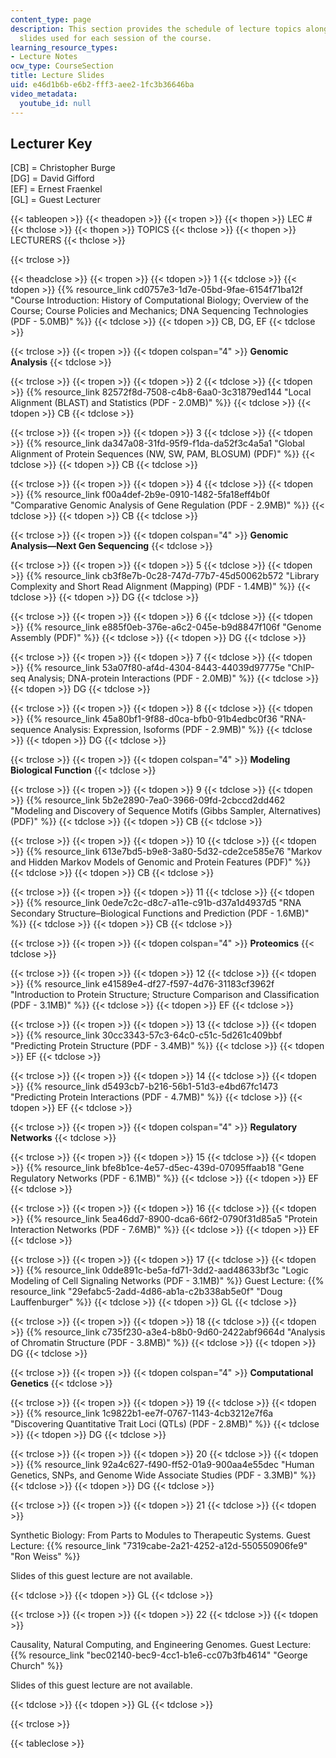 ```yaml
---
content_type: page
description: This section provides the schedule of lecture topics along with the lecture
  slides used for each session of the course.
learning_resource_types:
- Lecture Notes
ocw_type: CourseSection
title: Lecture Slides
uid: e46d1b6b-e6b2-fff3-aee2-1fc3b36646ba
video_metadata:
  youtube_id: null
---
```


Lecturer Key
------------

\[CB\] = Christopher Burge  
\[DG\] = David Gifford  
\[EF\] = Ernest Fraenkel  
\[GL\] = Guest Lecturer

{{< tableopen >}}
{{< theadopen >}}
{{< tropen >}}
{{< thopen >}}
LEC #
{{< thclose >}}
{{< thopen >}}
TOPICS
{{< thclose >}}
{{< thopen >}}
LECTURERS
{{< thclose >}}

{{< trclose >}}

{{< theadclose >}}
{{< tropen >}}
{{< tdopen >}}
1
{{< tdclose >}}
{{< tdopen >}}
{{% resource_link cd0757e3-1d7e-05bd-9fae-6154f71ba12f "Course Introduction: History of Computational Biology; Overview of the Course; Course Policies and Mechanics; DNA Sequencing Technologies (PDF - 5.0MB)" %}}
{{< tdclose >}}
{{< tdopen >}}
CB, DG, EF
{{< tdclose >}}

{{< trclose >}}
{{< tropen >}}
{{< tdopen colspan="4" >}}
**Genomic Analysis**
{{< tdclose >}}

{{< trclose >}}
{{< tropen >}}
{{< tdopen >}}
2
{{< tdclose >}}
{{< tdopen >}}
{{% resource_link 82572f8d-7508-c4b8-6aa0-3c31879ed144 "Local Alignment (BLAST) and Statistics (PDF - 2.0MB)" %}}
{{< tdclose >}}
{{< tdopen >}}
CB
{{< tdclose >}}

{{< trclose >}}
{{< tropen >}}
{{< tdopen >}}
3
{{< tdclose >}}
{{< tdopen >}}
{{% resource_link da347a08-31fd-95f9-f1da-da52f3c4a5a1 "Global Alignment of Protein Sequences (NW, SW, PAM, BLOSUM) (PDF)" %}}
{{< tdclose >}}
{{< tdopen >}}
CB
{{< tdclose >}}

{{< trclose >}}
{{< tropen >}}
{{< tdopen >}}
4
{{< tdclose >}}
{{< tdopen >}}
{{% resource_link f00a4def-2b9e-0910-1482-5fa18eff4b0f "Comparative Genomic Analysis of Gene Regulation (PDF - 2.9MB)" %}}
{{< tdclose >}}
{{< tdopen >}}
CB
{{< tdclose >}}

{{< trclose >}}
{{< tropen >}}
{{< tdopen colspan="4" >}}
**Genomic Analysis—Next Gen Sequencing**
{{< tdclose >}}

{{< trclose >}}
{{< tropen >}}
{{< tdopen >}}
5
{{< tdclose >}}
{{< tdopen >}}
{{% resource_link cb3f8e7b-0c28-747d-77b7-45d50062b572 "Library Complexity and Short Read Alignment (Mapping) (PDF - 1.4MB)" %}}
{{< tdclose >}}
{{< tdopen >}}
DG
{{< tdclose >}}

{{< trclose >}}
{{< tropen >}}
{{< tdopen >}}
6
{{< tdclose >}}
{{< tdopen >}}
{{% resource_link e885f0eb-376e-a6c2-045e-b9d8847f106f "Genome Assembly (PDF)" %}}
{{< tdclose >}}
{{< tdopen >}}
DG
{{< tdclose >}}

{{< trclose >}}
{{< tropen >}}
{{< tdopen >}}
7
{{< tdclose >}}
{{< tdopen >}}
{{% resource_link 53a07f80-af4d-4304-8443-44039d97775e "ChIP-seq Analysis; DNA-protein Interactions (PDF - 2.0MB)" %}}
{{< tdclose >}}
{{< tdopen >}}
DG
{{< tdclose >}}

{{< trclose >}}
{{< tropen >}}
{{< tdopen >}}
8
{{< tdclose >}}
{{< tdopen >}}
{{% resource_link 45a80bf1-9f88-d0ca-bfb0-91b4edbc0f36 "RNA-sequence Analysis: Expression, Isoforms (PDF - 2.9MB)" %}}
{{< tdclose >}}
{{< tdopen >}}
DG
{{< tdclose >}}

{{< trclose >}}
{{< tropen >}}
{{< tdopen colspan="4" >}}
**Modeling Biological Function**
{{< tdclose >}}

{{< trclose >}}
{{< tropen >}}
{{< tdopen >}}
9
{{< tdclose >}}
{{< tdopen >}}
{{% resource_link 5b2e2890-7ea0-3966-09fd-2cbccd2dd462 "Modeling and Discovery of Sequence Motifs (Gibbs Sampler, Alternatives) (PDF)" %}}
{{< tdclose >}}
{{< tdopen >}}
CB
{{< tdclose >}}

{{< trclose >}}
{{< tropen >}}
{{< tdopen >}}
10
{{< tdclose >}}
{{< tdopen >}}
{{% resource_link 613e7bd5-b9e8-3a80-5d32-cde2ce585e76 "Markov and Hidden Markov Models of Genomic and Protein Features (PDF)" %}}
{{< tdclose >}}
{{< tdopen >}}
CB
{{< tdclose >}}

{{< trclose >}}
{{< tropen >}}
{{< tdopen >}}
11
{{< tdclose >}}
{{< tdopen >}}
{{% resource_link 0ede7c2c-d8c7-a11e-c91b-d37a1d4937d5 "RNA Secondary Structure–Biological Functions and Prediction (PDF - 1.6MB)" %}}
{{< tdclose >}}
{{< tdopen >}}
CB
{{< tdclose >}}

{{< trclose >}}
{{< tropen >}}
{{< tdopen colspan="4" >}}
**Proteomics**
{{< tdclose >}}

{{< trclose >}}
{{< tropen >}}
{{< tdopen >}}
12
{{< tdclose >}}
{{< tdopen >}}
{{% resource_link e41589e4-df27-f597-4d76-31183cf3962f "Introduction to Protein Structure; Structure Comparison and Classification (PDF - 3.1MB)" %}}
{{< tdclose >}}
{{< tdopen >}}
EF
{{< tdclose >}}

{{< trclose >}}
{{< tropen >}}
{{< tdopen >}}
13
{{< tdclose >}}
{{< tdopen >}}
{{% resource_link 30cc3343-57c3-64c0-c51c-5d261c409bbf "Predicting Protein Structure (PDF - 3.4MB)" %}}
{{< tdclose >}}
{{< tdopen >}}
EF
{{< tdclose >}}

{{< trclose >}}
{{< tropen >}}
{{< tdopen >}}
14
{{< tdclose >}}
{{< tdopen >}}
{{% resource_link d5493cb7-b216-56b1-51d3-e4bd67fc1473 "Predicting Protein Interactions (PDF - 4.7MB)" %}}
{{< tdclose >}}
{{< tdopen >}}
EF
{{< tdclose >}}

{{< trclose >}}
{{< tropen >}}
{{< tdopen colspan="4" >}}
**Regulatory Networks**
{{< tdclose >}}

{{< trclose >}}
{{< tropen >}}
{{< tdopen >}}
15
{{< tdclose >}}
{{< tdopen >}}
{{% resource_link bfe8b1ce-4e57-d5ec-439d-07095ffaab18 "Gene Regulatory Networks (PDF - 6.1MB)" %}}
{{< tdclose >}}
{{< tdopen >}}
EF
{{< tdclose >}}

{{< trclose >}}
{{< tropen >}}
{{< tdopen >}}
16
{{< tdclose >}}
{{< tdopen >}}
{{% resource_link 5ea46dd7-8900-dca6-66f2-0790f31d85a5 "Protein Interaction Networks (PDF - 7.6MB)" %}}
{{< tdclose >}}
{{< tdopen >}}
EF
{{< tdclose >}}

{{< trclose >}}
{{< tropen >}}
{{< tdopen >}}
17
{{< tdclose >}}
{{< tdopen >}}
{{% resource_link 0dde891c-be5a-fd71-3dd2-aad48633bf3c "Logic Modeling of Cell Signaling Networks (PDF - 3.1MB)" %}} Guest Lecture: {{% resource_link "29efabc5-2add-4d86-ab1a-c2b338ab5e0f" "Doug Lauffenburger" %}}
{{< tdclose >}}
{{< tdopen >}}
GL
{{< tdclose >}}

{{< trclose >}}
{{< tropen >}}
{{< tdopen >}}
18
{{< tdclose >}}
{{< tdopen >}}
{{% resource_link c735f230-a3e4-b8b0-9d60-2422abf9664d "Analysis of Chromatin Structure (PDF - 3.8MB)" %}}
{{< tdclose >}}
{{< tdopen >}}
DG
{{< tdclose >}}

{{< trclose >}}
{{< tropen >}}
{{< tdopen colspan="4" >}}
**Computational Genetics**
{{< tdclose >}}

{{< trclose >}}
{{< tropen >}}
{{< tdopen >}}
19
{{< tdclose >}}
{{< tdopen >}}
{{% resource_link 1c9822b1-ee7f-0767-1143-4cb3212e7f6a "Discovering Quantitative Trait Loci (QTLs) (PDF - 2.8MB)" %}}
{{< tdclose >}}
{{< tdopen >}}
DG
{{< tdclose >}}

{{< trclose >}}
{{< tropen >}}
{{< tdopen >}}
20
{{< tdclose >}}
{{< tdopen >}}
{{% resource_link 92a4c627-f490-ff52-01a9-900aa4e55dec "Human Genetics, SNPs, and Genome Wide Associate Studies (PDF - 3.3MB)" %}}
{{< tdclose >}}
{{< tdopen >}}
DG
{{< tdclose >}}

{{< trclose >}}
{{< tropen >}}
{{< tdopen >}}
21
{{< tdclose >}}
{{< tdopen >}}


Synthetic Biology: From Parts to Modules to Therapeutic Systems. Guest Lecture: {{% resource_link "7319cabe-2a21-4252-a12d-550550906fe9" "Ron Weiss" %}}

Slides of this guest lecture are not available.


{{< tdclose >}}
{{< tdopen >}}
GL
{{< tdclose >}}

{{< trclose >}}
{{< tropen >}}
{{< tdopen >}}
22
{{< tdclose >}}
{{< tdopen >}}


Causality, Natural Computing, and Engineering Genomes. Guest Lecture: {{% resource_link "bec02140-bec9-4cc1-b1e6-cc07b3fb4614" "George Church" %}}

Slides of this guest lecture are not available.


{{< tdclose >}}
{{< tdopen >}}
GL
{{< tdclose >}}

{{< trclose >}}

{{< tableclose >}}
